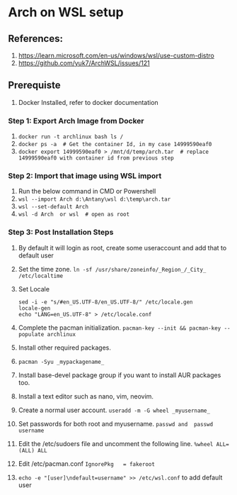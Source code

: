 # Arch on WSL setup
## References:
  1. https://learn.microsoft.com/en-us/windows/wsl/use-custom-distro
  2. https://github.com/yuk7/ArchWSL/issues/121
## Prerequiste 
  1. Docker Installed, refer to docker documentation

### Step 1: Export Arch Image from Docker
  1. ``` docker run -t archlinux bash ls / ```
  2. ``` docker ps -a  # Get the container Id, in my case 14999590eaf0 ```
  3. ``` docker export 14999590eaf0 > /mnt/d/temp/arch.tar  # replace 14999590eaf0 with container id from previous step ```

### Step 2: Import that image using WSL import

  1. Run the below command in CMD or Powershell
  2. ``` wsl --import Arch d:\Antany\wsl d:\temp\arch.tar ```
  3. ``` wsl --set-default Arch ```
  4. ``` wsl -d Arch  or wsl  # open as root ```
### Step 3: Post Installation Steps
  1. By default it will login as root, create some useraccount and add that to default user
  2. Set the time zone. ``` ln -sf /usr/share/zoneinfo/_Region_/_City_ /etc/localtime ```
  3. Set Locale
       ```
       sed -i -e "s/#en_US.UTF-8/en_US.UTF-8/" /etc/locale.gen
       locale-gen  
       echo "LANG=en_US.UTF-8" > /etc/locale.conf
       ```

  4. Complete the pacman initialization. ``` pacman-key --init && pacman-key --populate archlinux ```
  5. Install other required packages.
  6. ``` pacman -Syu _mypackagename_ ```
  7. Install base-devel package group if you want to install AUR packages too.
  8. Install a text editor such as nano, vim, neovim.
  9. Create a normal user account.
      ``` useradd -m -G wheel _myusername_ ```
 10. Set passwords for both root and myusername. ```passwd and  passwd username ```
 11. Edit the /etc/sudoers file and uncomment the following line. ``` %wheel ALL=(ALL) ALL ```
 12. Edit /etc/pacman.conf ``` IgnorePkg   = fakeroot ```
 13. ``` echo -e "[user]\ndefault=username" >> /etc/wsl.conf ``` to add default user
  
  
